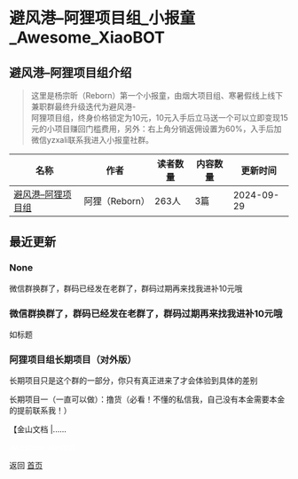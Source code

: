# 避风港–阿狸项目组_小报童_Awesome_XiaoBOT

## 避风港–阿狸项目组介绍
> 这里是杨宗昕（Reborn）第一个小报童，由烟大项目组、寒暑假线上线下兼职群最终升级迭代为避风港-  
阿狸项目组，终身价格锁定为10元，10元入手后立马送一个可以立即变现15元的小项目赚回门槛费用，另外：右上角分销返佣设置为60%，入手后加微信yzxali联系我进入小报童社群。  
  


|名称|作者|读者数量|内容数量|更新时间|
|---|---|---|---|---|
|[避风港–阿狸项目组](https://xiaobot.net/p/13562638286?refer=9c3f1c95-a052-465a-9902-f6d75080262a)|阿狸（Reborn）|263人|3篇|2024-09-29|

## 最近更新
### None

微信群换群了，群码已经发在老群了，群码过期再来找我进补10元哦

### 微信群换群了，群码已经发在老群了，群码过期再来找我进补10元哦

如标题

### 阿狸项目组长期项目（对外版）

长期项目只是这个群的一部分，你只有真正进来了才会体验到具体的差别

长期项目一（一直可以做）：撸货（必看！不懂的私信我，自己没有本金需要本金的提前联系我！）

【金山文档 |......


<a href="https://github.com/Reno9527/awesome-xiaobot" style="color: white; text-decoration: none;">awesome-xiaobot</a>

返回 [首页](../README.md)
